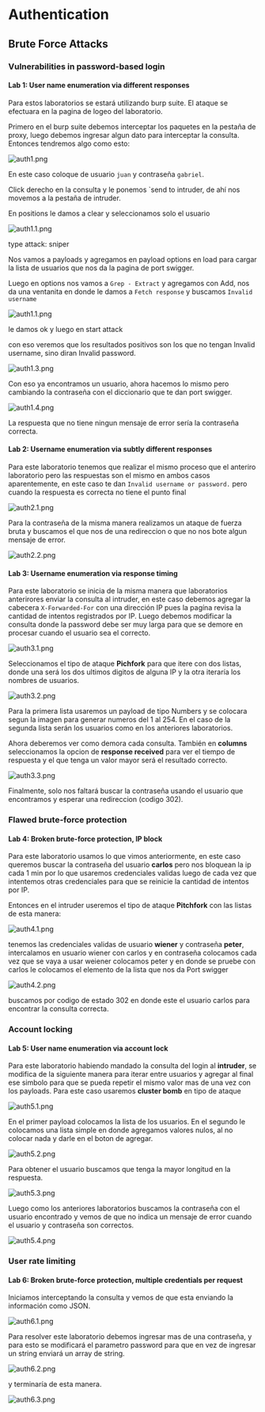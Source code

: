 # Authentication

## Brute Force Attacks

### Vulnerabilities in password-based login

#### Lab 1: User name enumeration via different responses

Para estos laboratorios se estará utilizando burp suite. El ataque se efectuara en la pagina de logeo del laboratorio.

Primero en el burp suite debemos interceptar los paquetes en la pestaña de proxy, luego debemos ingresar algun dato para interceptar la consulta. Entonces tendremos algo como esto:

![auth1.png](auth1.png)

En este caso coloque de usuario `juan` y contraseña `gabriel`.

Click derecho en la consulta y le ponemos `send to intruder, de ahí nos movemos a la pestaña de intruder.

En positions le damos a clear y seleccionamos solo el usuario

![auth1.1.png](auth1.1.png)

type attack: sniper

Nos vamos a payloads y agregamos en payload options en load para cargar la lista de usuarios que nos da la pagina de port swigger.

Luego en options nos vamos a `Grep - Extract` y agregamos con Add, nos da una ventanita en donde le damos a `Fetch response`  y buscamos `Invalid username`

![auth1.1.png](auth1.2.png)

le damos ok y luego en start attack

con eso veremos que los resultados positivos son los que no tengan Invalid username, sino diran Invalid password.

![auth1.3.png](auth1.3.png)

Con eso ya encontramos un usuario, ahora hacemos lo mismo pero cambiando la contraseña con el diccionario que te dan port swigger.

![auth1.4.png](auth1.4.png)

La respuesta que no tiene ningun mensaje de error sería la contraseña correcta.

#### Lab 2: Username enumeration via subtly different responses

Para este laboratorio tenemos que realizar el mismo proceso que el anteriro laboratorio pero las respuestas son el mismo en ambos casos aparentemente, en este caso te dan `Invalid username or password.` pero cuando la respuesta es correcta no tiene el punto final

![auth2.1.png](auth2.1.png)

Para la contraseña de la misma manera realizamos un ataque de fuerza bruta y buscamos el que nos de una redireccion o que no nos bote algun mensaje de error.

![auth2.2.png](auth2.2.png)

#### Lab 3: Username enumeration via response timing

Para este laboratorio se inicia de la misma manera que laboratorios anterirores enviar la consulta al intruder, en este caso debemos agregar la cabecera `X-Forwarded-For` con una dirección IP pues la pagína revisa la cantidad de intentos registrados por IP. Luego debemos modificar la consulta donde la password debe ser muy larga para que se demore en procesar cuando el usuario sea el correcto.

![auth3.1.png](auth3.1.png)

Seleccionamos el tipo de ataque **Pichfork** para que itere con dos listas, donde una será los dos ultimos digitos de alguna IP y la otra iteraría los nombres de usuarios.

![auth3.2.png](auth3.2.png)

Para la primera lista usaremos un payload de tipo Numbers y se colocara segun la imagen para generar numeros del 1 al 254. En el caso de la segunda lista serán los usuarios como en los anteriores laboratorios.

Ahora deberemos ver como demora cada consulta. También en **columns** seleccionamos la opcion de **response received** para ver el tiempo de respuesta y el que tenga un valor mayor será el resultado correcto.

![auth3.3.png](auth3.3.png)

Finalmente, solo nos faltará buscar la contraseña usando el usuario que encontramos y esperar una redireccion (codigo 302).

### Flawed brute-force protection

#### Lab 4: Broken brute-force protection, IP block

Para este laboratorio usamos lo que vimos anteriormente, en este caso queremos buscar la contraseña del usuario **carlos** pero nos bloquean la ip cada 1 min por lo que usaremos credenciales validas luego de cada vez que intentemos otras credenciales para que se reinicie la cantidad de intentos por IP.

Entonces en el intruder useremos el tipo de ataque **Pitchfork** con las listas de esta manera:

![auth4.1.png](auth4.1.png)

tenemos las credenciales validas de usuario **wiener** y contraseña **peter**, intercalamos en usuario wiener con carlos y en contraseña colocamos cada vez que se vaya a usar weiener colocamos peter y en donde se pruebe con carlos le colocamos el elemento de la lista que nos da Port swigger

![auth4.2.png](auth4.2.png)

buscamos por codigo de estado 302 en donde este el usuario carlos para encontrar la consulta correcta.

### Account locking

#### Lab 5: User name enumeration via account lock

Para este laboratorio habiendo mandado la consulta del login al **intruder**, se modifica de la siguiente manera para iterar entre usuarios y agregar al final ese simbolo para que se pueda repetir el mismo valor mas de una vez con los payloads. Para este caso usaremos **cluster bomb** en tipo de ataque

![auth5.1.png](auth5.1.png)

En el primer payload colocamos la lista de los usuarios. En el segundo le colocamos una lista simple en donde agregamos valores nulos, al no colocar nada y darle en el boton de agregar.

![auth5.2.png](auth5.2.png)

Para obtener el usuario buscamos que tenga la mayor longitud en la respuesta.

![auth5.3.png](auth5.3.png)

Luego como los anteriores laboratorios buscamos la contraseña con el usuario encontrado y vemos de que no indica un mensaje de error cuando el usuario y contraseña son correctos.

![auth5.4.png](auth5.4.png)

### User rate limiting

#### Lab 6: Broken brute-force protection, multiple credentials per request

Iniciamos interceptando la consulta y vemos de que esta enviando la información como JSON.

![auth6.1.png](auth6.1.png)

Para resolver este laboratorio debemos ingresar mas de una contraseña, y para esto se modificará el parametro password para que en vez de ingresar un string enviará un array de string.

![auth6.2.png](auth6.2.png)

y terminaría de esta manera.

![auth6.3.png](auth6.3.png)
